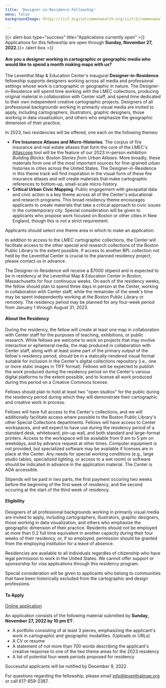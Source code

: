 ```yaml
---
title: 'Designer-in-Residence Fellowship'
menu: false
backgroundImage: https://iiif.digitalcommonwealth.org/iiif/2/commonwealth:3f463366g/1292,3248,8404,3417/1200,/0/default.jpg

---
```

{{< alert-box type="success" title="Applications currently open" >}} Applications for this fellowship are open through **Sunday, November 27, 2022.**{{< /alert-box >}}

#### Are you a designer working in cartographic or geographic media who would like to spend a month making maps with us?

The Leventhal Map & Education Center's inaugural **Designer-in-Residence** fellowship supports designers working across all media and professional settings whose work is cartographic or geographic in nature. The Designer-in-Residence will spend time working with the LMEC collections, producing original material in collaboration with Center staff, and spend time dedicated to their own independent creative cartographic projects. Designers of all professional backgrounds working in primarily visual media are invited to apply, including cartographers, illustrators, graphic designers, those working in data visualization, and others who emphasize the geographic dimension of their practice.

In 2023, two residencies will be offered, one each on the following themes:

* **Fire Insurance Atlases and Micro-Histories**. The corpus of fire insurance and real estate atlases that form the core of the LMEC's [Atlascope](https://atlascope.leventhalmap.org) tool will be the feature of our 2023 in-person exhibition _Building Blocks: Boston Stories from Urban Atlases_. More broadly, these materials form one of the most important sources for fine-grained urban histories in cities across the United States. The Designer-in-Residence in this theme track will find inspiration in the visual form of these fire insurance atlases and will create materials that make cartographic references to bottom-up, small-scale micro-history.
* **Critical Urban Civic Mapping**. Public engagement with geospatial data and civic action is a key theme across all of the Center's educational and research programs. This broad residency theme encourages applicants to create materials that take a critical approach to civic issues in the contemporary city. Special consideration will be given to applicants who propose work focused on Boston or other cities in New England, though this is not a strict requirement. 

Applicants should select *one* theme area in which to make an application.

In addition to access to the LMEC cartographic collections, the Center will facilitate access to the other special and research collections of the Boston Public Library to the extent possible. If access to another BPL collection not held by the Leventhal Center is crucial to the planned residency project, please contact us in advance.

The Designer-in-Residence will receive a $7000 stipend and is expected to be in residency at the Leventhal Map & Education Center in Boston, Massachusetts for four continuous weeks. On each of the residency weeks, the fellow should plan to spend three days in person at the Center, working in collaboration with Center staff, while the remainder of the week's time may be spent independently working at the Boston Public Library or remotely. The residency period may be planned for any four-week period from January 1 through August 31, 2023.  

#### About the Residency

During the residency, the fellow will create at least one map in collaboration with Center staff for the purposes of teaching, exhibitions, or public research. While fellows are welcome to work on projects that may involve interactive or ephemeral media, the map produced in collaboration with Center staff, along with at least some part of the primary output of the fellow's residency period, should be in a statically-rendered visual format suitable for inclusion in the Center's digital collections repository (i.e., one or more static images in TIFF format). Fellows will be expected to publish the work produced during the residency period on the Center's various digital platforms to the extent possible, and to license all work produced during this period on a Creative Commons license. 

Fellows should plan to hold at least two "open studios" for the public during the residency period during which they will demonstrate their cartographic and creative work in process.

Fellows will have full access to the Center's collections, and we will additionally facilitate access where possible to the Boston Public Library's other Special Collections departments. Fellows will have access to Center workspaces, and will expect to have use during the residency period of a standard desk, whiteboard, pin-up wall, and both standard and large-format printers. Access to the workspace will be available from 9 am to 5 pm on weekdays, and by advance request at other times. Computer equipment is not provided, but specialized software may be available if licenses are in place at the Center. Any needs for special working conditions (e.g., large studio tables, specialized lighting, or access to a wet room) or software should be indicated in advance in the application material. The Center is ADA accessible.

Stipends will be paid in two parts, the first payment occuring two weeks before the beginning of the first week of residency, and the second occuring at the start of the third week of residency.

#### Eligibility

Designers of all professional backgrounds working in primarily visual media are invited to apply, including cartographers, illustrators, graphic designers, those working in data visualization, and others who emphasize the geographic dimension of their practice. Residents should not be employed at more than 0.2 full time equivalent in another capacity during their four weeks of their residency, or, if so employed, permission should be granted from the employing institution for a leave of absence.

Residencies are available to all individuals regardles of citizenship who have legal permission to work in the United States. We cannot offer support or sponsorship for visa applications through this residency program.

Special consideration will be given to applicants who belong to communities that have been historically excluded from the cartographic and design professions. 


#### To Apply

<a href="https://airtable.com/shrRvcB3ETke1Aiub" class="btn btn-md btn-outline-primary">Online application</a>

An application consists of the following material submitted by **Sunday, November 27, 2022 by 10 pm ET**:

* A portfolio consisting of at least 3 pieces, emphasizing the applicant's work in cartographic and geographic modalities. (Uploads or URLs)
* A CV or resume
* A statement of not more than 700 words describing the applicant's creative response to one of the two theme areas for the 2023 residency
* A list of potential four-week periods proposed for residency

Successful applicants will be notified by December 9, 2022.

For questions regarding the fellowship, please email [info@leventhalmap.org](mailto:info@leventhalmap.org) or call 617-859-2387.